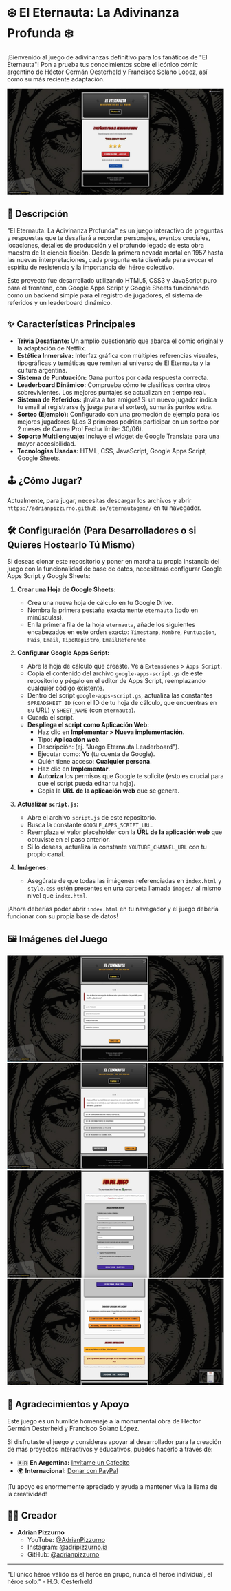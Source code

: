 # ❄️ El Eternauta: La Adivinanza Profunda ❄️

¡Bienvenido al juego de adivinanzas definitivo para los fanáticos de "El Eternauta"! Pon a prueba tus conocimientos sobre el icónico cómic argentino de Héctor Germán Oesterheld y Francisco Solano López, así como su más reciente adaptación.

![Screenshot del Juego](https://github.com/adrianpizzurno/eternautagame/blob/22755e6f2b6dbbf0a45c52b6a8e42a3dde082bfe/%7Beternauta%7D1_1.jpg)
<!-- Reemplaza 'images/placeholder_screenshot_1.png' con la ruta a una captura de pantalla real del juego -->
<!-- Puedes añadir más screenshots si quieres -->

## 📜 Descripción

"El Eternauta: La Adivinanza Profunda" es un juego interactivo de preguntas y respuestas que te desafiará a recordar personajes, eventos cruciales, locaciones, detalles de producción y el profundo legado de esta obra maestra de la ciencia ficción. Desde la primera nevada mortal en 1957 hasta las nuevas interpretaciones, cada pregunta está diseñada para evocar el espíritu de resistencia y la importancia del héroe colectivo.

Este proyecto fue desarrollado utilizando HTML5, CSS3 y JavaScript puro para el frontend, con Google Apps Script y Google Sheets funcionando como un backend simple para el registro de jugadores, el sistema de referidos y un leaderboard dinámico.

## ✨ Características Principales

*   **Trivia Desafiante:** Un amplio cuestionario que abarca el cómic original y la adaptación de Netflix.
*   **Estética Inmersiva:** Interfaz gráfica con múltiples referencias visuales, tipográficas y temáticas que remiten al universo de El Eternauta y la cultura argentina.
*   **Sistema de Puntuación:** Gana puntos por cada respuesta correcta.
*   **Leaderboard Dinámico:** Comprueba cómo te clasificas contra otros sobrevivientes. Los mejores puntajes se actualizan en tiempo real.
*   **Sistema de Referidos:** ¡Invita a tus amigos! Si un nuevo jugador indica tu email al registrarse (y juega para el sorteo), sumarás puntos extra.
*   **Sorteo (Ejemplo):** Configurado con una promoción de ejemplo para los mejores jugadores (¡Los 3 primeros podrían participar en un sorteo por 2 meses de Canva Pro! Fecha límite: 30/06).
*   **Soporte Multilenguaje:** Incluye el widget de Google Translate para una mayor accesibilidad.
*   **Tecnologías Usadas:** HTML, CSS, JavaScript, Google Apps Script, Google Sheets.

## 🕹️ ¿Cómo Jugar?

<!-- Si tienes el juego desplegado online, reemplaza el siguiente párrafo con un enlace directo -->
Actualmente, para jugar, necesitas descargar los archivos y abrir `https://adrianpizzurno.github.io/eternautagame/` en tu navegador.
<!-- Ejemplo de enlace a demo:
**[¡JUEGA AQUÍ!](https://tu-usuario.github.io/tu-repositorio/)**](https://adrianpizzurno.github.io/eternautagame/)
-->

## 🛠️ Configuración (Para Desarrolladores o si Quieres Hostearlo Tú Mismo)

Si deseas clonar este repositorio y poner en marcha tu propia instancia del juego con la funcionalidad de base de datos, necesitarás configurar Google Apps Script y Google Sheets:

1.  **Crear una Hoja de Google Sheets:**
    *   Crea una nueva hoja de cálculo en tu Google Drive.
    *   Nombra la primera pestaña exactamente `eternauta` (todo en minúsculas).
    *   En la primera fila de la hoja `eternauta`, añade los siguientes encabezados en este orden exacto:
        `Timestamp`, `Nombre`, `Puntuacion`, `Pais`, `Email`, `TipoRegistro`, `EmailReferente`

2.  **Configurar Google Apps Script:**
    *   Abre la hoja de cálculo que creaste. Ve a `Extensiones` > `Apps Script`.
    *   Copia el contenido del archivo `google-apps-script.gs` de este repositorio y pégalo en el editor de Apps Script, reemplazando cualquier código existente.
    *   Dentro del script `google-apps-script.gs`, actualiza las constantes `SPREADSHEET_ID` (con el ID de tu hoja de cálculo, que encuentras en su URL) y `SHEET_NAME` (con `eternauta`).
    *   Guarda el script.
    *   **Despliega el script como Aplicación Web:**
        *   Haz clic en **Implementar > Nueva implementación**.
        *   Tipo: **Aplicación web**.
        *   Descripción: (ej. "Juego Eternauta Leaderboard").
        *   Ejecutar como: **Yo** (tu cuenta de Google).
        *   Quién tiene acceso: **Cualquier persona**.
        *   Haz clic en **Implementar**.
        *   **Autoriza** los permisos que Google te solicite (esto es crucial para que el script pueda editar tu hoja).
        *   Copia la **URL de la aplicación web** que se genera.

3.  **Actualizar `script.js`:**
    *   Abre el archivo `script.js` de este repositorio.
    *   Busca la constante `GOOGLE_APPS_SCRIPT_URL`.
    *   Reemplaza el valor placeholder con la **URL de la aplicación web** que obtuviste en el paso anterior.
    *   Si lo deseas, actualiza la constante `YOUTUBE_CHANNEL_URL` con tu propio canal.

4.  **Imágenes:**
    *   Asegúrate de que todas las imágenes referenciadas en `index.html` y `style.css` estén presentes en una carpeta llamada `images/` al mismo nivel que `index.html`.

¡Ahora deberías poder abrir `index.html` en tu navegador y el juego debería funcionar con su propia base de datos!

## 🖼️ Imágenes del Juego

<!-- Reemplaza estos placeholders con tus propias capturas -->
![Screenshot del Juego](https://github.com/adrianpizzurno/eternautagame/blob/22755e6f2b6dbbf0a45c52b6a8e42a3dde082bfe/%7Beternauta%7D2_1.jpg)
![Screenshot del Juego](https://github.com/adrianpizzurno/eternautagame/blob/22755e6f2b6dbbf0a45c52b6a8e42a3dde082bfe/%7Beternauta%7D3_1.jpg)
![Screenshot del Juego](https://github.com/adrianpizzurno/eternautagame/blob/22755e6f2b6dbbf0a45c52b6a8e42a3dde082bfe/%7Beternauta%7D4_1.jpg)
![Screenshot del Juego](https://github.com/adrianpizzurno/eternautagame/blob/22755e6f2b6dbbf0a45c52b6a8e42a3dde082bfe/%7Beternauta%7D5_1.jpg)

## 🙏 Agradecimientos y Apoyo

Este juego es un humilde homenaje a la monumental obra de Héctor Germán Oesterheld y Francisco Solano López.

Si disfrutaste el juego y consideras apoyar al desarrollador para la creación de más proyectos interactivos y educativos, puedes hacerlo a través de:

*   🇦🇷 **En Argentina:** [Invítame un Cafecito](https://cafecito.app/adrianpizzurno)
*   🌍 **Internacional:** [Donar con PayPal](https://paypal.me/pizzurnoadrian?country.x=AR&locale.x=es_XC)

¡Tu apoyo es enormemente apreciado y ayuda a mantener viva la llama de la creatividad!

## 👨‍💻 Creador

*   **Adrian Pizzurno**
    *   YouTube: [@AdrianPizzurno](https://www.youtube.com/@AdrianPizzurno)
    *   Instagram: [@adripizzurno.ia](https://www.instagram.com/adripizzurno.ia)
    *   GitHub: [@adrianpizzurno](https://github.com/adrianpizzurno/) <!-- Reemplaza con tu usuario de GitHub si es diferente -->

---

"El único héroe válido es el héroe en grupo, nunca el héroe individual, el héroe solo." - H.G. Oesterheld
